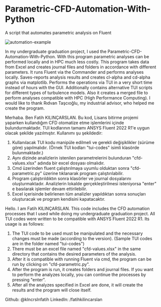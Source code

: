 # Parametric-CFD-Automation-With-Python
A script that automates parametric analysis on Fluent

![automation-example](https://github.com/klncrslnfatih/Parametric-CFD-Automation-With-Python/assets/80931164/7990aae1-55a1-4c0f-abdb-c2a618b1fba3)

In my undergraduate graduation project, I used the Parametric-CFD-Automation-With-Python. With this program parametric analyses can be performed locally and in HPC much less costly.
This program takes data from Excel and creates journal files and folders in accordance with different parameters. It runs Fluent via the Commander and performs analyses locally. Saves-reports analysis results and creates cl-alpha and cd-alpha graphs via matplotlib. Performs the operations via TUI in a very short time instead of hours with the GUI. Additionally contains alternative TUI scripts for different types of turbulence models. Also it creates a merged file to perform analyses compatible with HPC (High Performance Computing). I would like to thank Rıdvan Taşcıoğlu, my industrial advisor, who helped me create the program.


Merhaba. Ben Fatih KILINÇARSLAN. Bu kod, Lisans bitirme projemi yaparken kullandığım CFD otomatize etme işlemlerini içinde
bulundurmaktadır. TUI kodlarının tamamı ANSYS Fluent 2022 R1'e uygun olacak şekilde yazılmıştır. Kullanımı şu şekildedir:
1. Kullanılacak TUI kodu manipüle edilmeli ve gerekli değişiklikler (sürüme göre) yapılmalıdır. (Örnek TUI kodları "tui-codes"
isimli klasörde bulunmaktadır.)
2. Aynı dizinde analizlerin istenilen parametrelerini bulunduran "cfd-values.xlsx" adında bir excel dosyası olmalıdır.
3. Cmd üzerinden fluent çalıştırılmaya uyumlu olduktan sonra "cfd-parametric.py" üzerine tıklanarak program çalıştırılabilir.
4. Program çalıştırıldıktın sonra klasörler ve journal dosyalarını oluşturmaktadır. Analizlerin lokalde gerçekleştirilmesi
isteniyorsa "enter" e basılarak işlemler devam ettirilebilir.
5. Excel içerisinde belirlenen tüm analizler yapıldıktan sonra sonuçları oluşturacak ve program kendisini kapatacaktır.

Hello. I am Fatih KILINÇARSLAN. This code includes the CFD automation processes that I used while doing my undergraduate graduation
project. All TUI codes were written to be compatible with ANSYS Fluent 2022 R1. Its usage is as follows:
1. The TUI code to be used must be manipulated and the necessary changes must be made (according to the version). (Sample TUI codes
are in the folder named "tui-codes")
2. There must be an excel file named "cfd-values.xlsx" in the same directory that contains the desired parameters of the analysis.
3. After it is compatible with running Fluent via cmd, the program can be run by clicking on "cfd-parametric.py".
4. After the program is run, it creates folders and journal files. If you want to perform the analyzes locally, you can continue the
processes by pressing "enter".
5. After all the analyzes specified in Excel are done, it will create the results and the program will close itself.

Github: @klncrslnfatih
LinkedIn: /fatihkilincarslan
